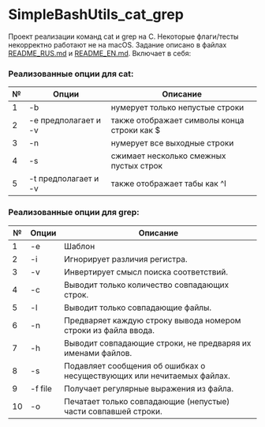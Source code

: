 # SimpleBashUtils_cat_grep
Проект реализации команд cat и grep на C.
Некоторые флаги/тесты некорректно работают не на macOS.
Задание описано в файлах [README_RUS.md](README_RUS.md) и [README_EN.md](README_EN.md).
Включает в себя:

### Реализованные опции для cat:
| № | Опции | Описание |
| ------ | ------ | ------ |
| 1 | -b | нумерует только непустые строки |
| 2 | -e предполагает и -v | также отображает символы конца строки как $  |
| 3 | -n | нумерует все выходные строки |
| 4 | -s | сжимает несколько смежных пустых строк |
| 5 | -t предполагает и -v | также отображает табы как ^I |

### Реализованные опции для grep:
| № | Опции | Описание |
| ------ | ------ | ------ |
| 1 | -e | Шаблон |
| 2 | -i | Игнорирует различия регистра.  |
| 3 | -v | Инвертирует смысл поиска соответствий. |
| 4 | -c | Выводит только количество совпадающих строк. |
| 5 | -l | Выводит только совпадающие файлы.  |
| 6 | -n | Предваряет каждую строку вывода номером строки из файла ввода. |
| 7 | -h | Выводит совпадающие строки, не предваряя их именами файлов. |
| 8 | -s | Подавляет сообщения об ошибках о несуществующих или нечитаемых файлах. |
| 9 | -f file | Получает регулярные выражения из файла. |
| 10 | -o | Печатает только совпадающие (непустые) части совпавшей строки. |
